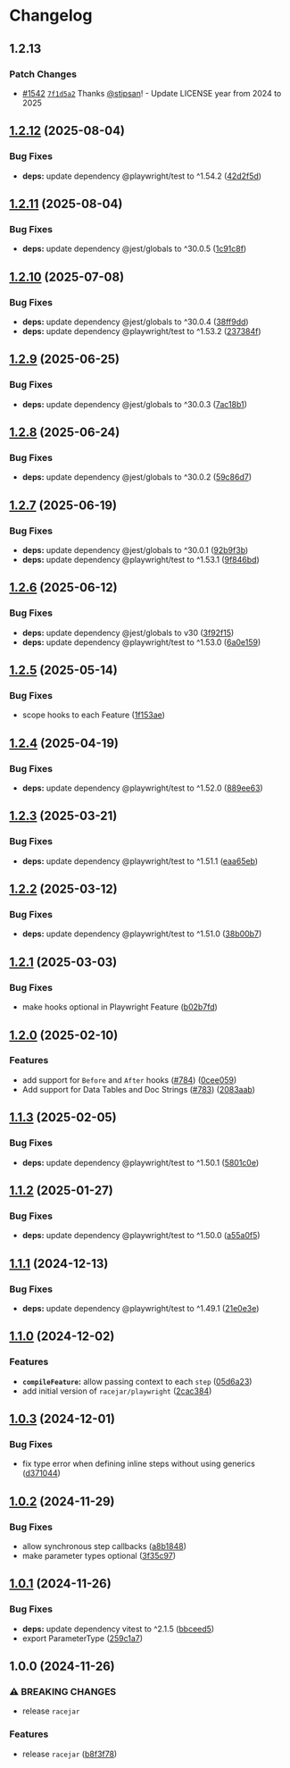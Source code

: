# Changelog

## 1.2.13

### Patch Changes

- [#1542](https://github.com/portabletext/editor/pull/1542) [`7f1d5a2`](https://github.com/portabletext/editor/commit/7f1d5a2e7576e51cba249721e9279d1b42f8bd99) Thanks [@stipsan](https://github.com/stipsan)! - Update LICENSE year from 2024 to 2025

## [1.2.12](https://github.com/portabletext/editor/compare/racejar-v1.2.11...racejar-v1.2.12) (2025-08-04)

### Bug Fixes

- **deps:** update dependency @playwright/test to ^1.54.2 ([42d2f5d](https://github.com/portabletext/editor/commit/42d2f5dc718a330656a5218d6073df63470a0716))

## [1.2.11](https://github.com/portabletext/editor/compare/racejar-v1.2.10...racejar-v1.2.11) (2025-08-04)

### Bug Fixes

- **deps:** update dependency @jest/globals to ^30.0.5 ([1c91c8f](https://github.com/portabletext/editor/commit/1c91c8fabda38d4ae553b5dfa11c38ebf6db9b1d))

## [1.2.10](https://github.com/portabletext/editor/compare/racejar-v1.2.9...racejar-v1.2.10) (2025-07-08)

### Bug Fixes

- **deps:** update dependency @jest/globals to ^30.0.4 ([38ff9dd](https://github.com/portabletext/editor/commit/38ff9dda2d7c5db3a11f1009e072ddab4d9c3d5c))
- **deps:** update dependency @playwright/test to ^1.53.2 ([237384f](https://github.com/portabletext/editor/commit/237384f4e1b184253a3566147aa5d84d33b26a98))

## [1.2.9](https://github.com/portabletext/editor/compare/racejar-v1.2.8...racejar-v1.2.9) (2025-06-25)

### Bug Fixes

- **deps:** update dependency @jest/globals to ^30.0.3 ([7ac18b1](https://github.com/portabletext/editor/commit/7ac18b10574b1641e923708ca9a30f96bb65ec6c))

## [1.2.8](https://github.com/portabletext/editor/compare/racejar-v1.2.7...racejar-v1.2.8) (2025-06-24)

### Bug Fixes

- **deps:** update dependency @jest/globals to ^30.0.2 ([59c86d7](https://github.com/portabletext/editor/commit/59c86d77adff8b8090c84ab70073e106348f4fc3))

## [1.2.7](https://github.com/portabletext/editor/compare/racejar-v1.2.6...racejar-v1.2.7) (2025-06-19)

### Bug Fixes

- **deps:** update dependency @jest/globals to ^30.0.1 ([92b9f3b](https://github.com/portabletext/editor/commit/92b9f3bb1aacf6f0ad7067991481eb40487ad281))
- **deps:** update dependency @playwright/test to ^1.53.1 ([9f846bd](https://github.com/portabletext/editor/commit/9f846bd7e6797ac493c6693ad2a74630b7f31bc4))

## [1.2.6](https://github.com/portabletext/editor/compare/racejar-v1.2.5...racejar-v1.2.6) (2025-06-12)

### Bug Fixes

- **deps:** update dependency @jest/globals to v30 ([3f92f15](https://github.com/portabletext/editor/commit/3f92f15fa399dbc19705bf0d680f53069333f355))
- **deps:** update dependency @playwright/test to ^1.53.0 ([6a0e159](https://github.com/portabletext/editor/commit/6a0e15902bce2d13abe011bbf4f70bff8b9573e7))

## [1.2.5](https://github.com/portabletext/editor/compare/racejar-v1.2.4...racejar-v1.2.5) (2025-05-14)

### Bug Fixes

- scope hooks to each Feature ([1f153ae](https://github.com/portabletext/editor/commit/1f153ae19b2509663a32a1a26838b4ece53226ff))

## [1.2.4](https://github.com/portabletext/editor/compare/racejar-v1.2.3...racejar-v1.2.4) (2025-04-19)

### Bug Fixes

- **deps:** update dependency @playwright/test to ^1.52.0 ([889ee63](https://github.com/portabletext/editor/commit/889ee638f0dccd473f361979fa6dfd1d8d3e216b))

## [1.2.3](https://github.com/portabletext/editor/compare/racejar-v1.2.2...racejar-v1.2.3) (2025-03-21)

### Bug Fixes

- **deps:** update dependency @playwright/test to ^1.51.1 ([eaa65eb](https://github.com/portabletext/editor/commit/eaa65eb8ae09bcbc2877e7f8d015b30be66c5f99))

## [1.2.2](https://github.com/portabletext/editor/compare/racejar-v1.2.1...racejar-v1.2.2) (2025-03-12)

### Bug Fixes

- **deps:** update dependency @playwright/test to ^1.51.0 ([38b00b7](https://github.com/portabletext/editor/commit/38b00b7e41b74a5075896e87e8ceac2a70c18a4b))

## [1.2.1](https://github.com/portabletext/editor/compare/racejar-v1.2.0...racejar-v1.2.1) (2025-03-03)

### Bug Fixes

- make hooks optional in Playwright Feature ([b02b7fd](https://github.com/portabletext/editor/commit/b02b7fd86c1ef77a4928f8997244b18c16972e9c))

## [1.2.0](https://github.com/portabletext/editor/compare/racejar-v1.1.3...racejar-v1.2.0) (2025-02-10)

### Features

- add support for `Before` and `After` hooks ([#784](https://github.com/portabletext/editor/issues/784)) ([0cee059](https://github.com/portabletext/editor/commit/0cee059aff7bb799ed51b608d8068490bc379d12))
- Add support for Data Tables and Doc Strings ([#783](https://github.com/portabletext/editor/issues/783)) ([2083aab](https://github.com/portabletext/editor/commit/2083aab7637ef5c5f95e25b5b4373b63869dde74))

## [1.1.3](https://github.com/portabletext/editor/compare/racejar-v1.1.2...racejar-v1.1.3) (2025-02-05)

### Bug Fixes

- **deps:** update dependency @playwright/test to ^1.50.1 ([5801c0e](https://github.com/portabletext/editor/commit/5801c0ed2cbfc85185b75cecd07cdb89a47a498b))

## [1.1.2](https://github.com/portabletext/editor/compare/racejar-v1.1.1...racejar-v1.1.2) (2025-01-27)

### Bug Fixes

- **deps:** update dependency @playwright/test to ^1.50.0 ([a55a0f5](https://github.com/portabletext/editor/commit/a55a0f591e59c77280c033c48d85bed8ea151bed))

## [1.1.1](https://github.com/portabletext/editor/compare/racejar-v1.1.0...racejar-v1.1.1) (2024-12-13)

### Bug Fixes

- **deps:** update dependency @playwright/test to ^1.49.1 ([21e0e3e](https://github.com/portabletext/editor/commit/21e0e3efe4b9451956f9d4133d65dca5147b3c64))

## [1.1.0](https://github.com/portabletext/editor/compare/racejar-v1.0.3...racejar-v1.1.0) (2024-12-02)

### Features

- **`compileFeature`:** allow passing context to each `step` ([05d6a23](https://github.com/portabletext/editor/commit/05d6a233d18eada7a46ff52520155f22d58f6ae4))
- add initial version of `racejar/playwright` ([2cac384](https://github.com/portabletext/editor/commit/2cac3846db0f01a157c00d55b0b7ba802278fe0a))

## [1.0.3](https://github.com/portabletext/editor/compare/racejar-v1.0.2...racejar-v1.0.3) (2024-12-01)

### Bug Fixes

- fix type error when defining inline steps without using generics ([d371044](https://github.com/portabletext/editor/commit/d371044dae46e87188bfc52cbadd8708748bb0ce))

## [1.0.2](https://github.com/portabletext/editor/compare/racejar-v1.0.1...racejar-v1.0.2) (2024-11-29)

### Bug Fixes

- allow synchronous step callbacks ([a8b1848](https://github.com/portabletext/editor/commit/a8b18489a5beaa1bd013d4753361357d53f44650))
- make parameter types optional ([3f35c97](https://github.com/portabletext/editor/commit/3f35c97cc2fcb7790f2edcd733132cefc35ae17d))

## [1.0.1](https://github.com/portabletext/editor/compare/racejar-v1.0.0...racejar-v1.0.1) (2024-11-26)

### Bug Fixes

- **deps:** update dependency vitest to ^2.1.5 ([bbceed5](https://github.com/portabletext/editor/commit/bbceed5c72ba6a9a9860fbbf89a939ae066d93f5))
- export ParameterType ([259c1a7](https://github.com/portabletext/editor/commit/259c1a7cce60a9c2106d6ee4c5d7c4d5da6c1917))

## 1.0.0 (2024-11-26)

### ⚠ BREAKING CHANGES

- release `racejar`

### Features

- release `racejar` ([b8f3f78](https://github.com/portabletext/editor/commit/b8f3f7885482282ba100d9c0c7eda84cbd72fce8))
